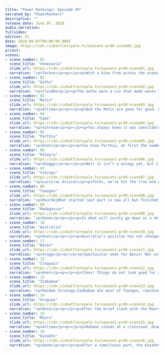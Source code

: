 ```yaml
---
title: "Power Rankings: Episode 49"
narrated_by: "PowerRankers"
description: ""
release_date: June 07, 2020
audio_narration:
fullvideo:
edition: X1
date: 2020-06-07T00:00:00.000Z
image: https://cdn.civbattleroyale.tv/season1-pr49-scene01.jpg
prcast:
scenes:
- scene_number: 01
  scene_title: "Venezuela"
  slide_url: https://cdn.civbattleroyale.tv/season1-pr49-scene01.jpg
  narration: "<p>Techno</p><p></p><p>With a blow from across the ocean, Venezuela's existence was finally cut short. Venezuela long stood as a bastion, the force keeping Uruguay in check and stopping total hegemony over the South American continent. While Venezuela was always the underdog, there was a time early in Endgame where the two civs had rough parity. That dream was quickly shattered by invasions from Uruguay and the Iroquois that ultimately pushed Venezuela out to the Hawaiian islands, and while those islands fell initially to Taungoo of all civs, they too quickly got caught in the crossfire of those two superpowers. You fought well, Chavez, but being a buffer state is a fragile existence.</p>"
- scene_number: 02
  scene_title: "Goths"
  slide_url: https://cdn.civbattleroyale.tv/season1-pr49-scene02.jpg
  narration: "<p>Cloudberg</p><p>The Goths were a civ that made waves throughout the game. At the beginning, we weren’t sure how they would fare, ranking them 39th out of an apparent lack of confidence in their ability to replicate their historical successes. Although they quickly became renowned for making terrible decisions, they did hold their own in various wars, eventually taking the capital of the Golden Horde and holding their own against the Sami and Kazakhs. Unfortunately, this mild success could not be replicated in Endgame, where Alaric’s failure to settle enough cities paved the way for the rise of the Kazakhs, before he was eventually killed by an exclave of Benin. Although his end was humiliating, Alaric ultimately finished a full 24 places ahead of his Episode 0 ranking, which can only be considered a success.</p>"
- scene_number: 03
  scene_title: "Metis"
  slide_url: https://cdn.civbattleroyale.tv/season1-pr49-scene03.jpg
  narration: "<p>Altima</p><p></p><p>And the Metis are gone for good. While they effectively brickwalled the Iroquois early on in Endgame with their ludicrously stout city DEF, they never capitalized on that advantage enough to actually stop their neighboring nemesis or even actually push into their lands. This became more of an issue with the Metis’s chronic oversettling problems- with all of the cities they settled, particularly the garbage arctic ones, they never had the Science to maintain a competitive tech level after the early game while the Iroquois in turn were busy teching up into the stratosphere. By the time the first devastating tide rolled in, it was bombers against riflemen. By the time the final shot was fired, all Louis Riel could do is wonder what could have been, if his greatest rivals hadn’t cheated their way into Facism all those millenia ago.</p>"
- scene_number: 04
  scene_title: "Sami"
  slide_url: https://cdn.civbattleroyale.tv/season1-pr49-scene04.jpg
  narration: "<p>Vihreaa</p><p></p><p>You always knew it was inevitable, but that doesn’t make it any more sad. This is the feelings and thoughts that go through everybody’s head when their grandmother passes away. The Sami were favored to be a powerful contender going into the CBRX, consistently ranking in the top 10 for most of the game, with their highest ever ranking being 3rd. Along with this, they were also able to overcome their hurdle that was Endgame, where they were set back, but still managed to gain back the title of at least regional power. Perhaps had Endgame not screwed up the Sami, they would still be alive today, perhaps thwarting the dominance of Kazakhstan? This is just mere speculation, though, as we will never find out what the Sami could have done had they just did one thing here or made a certain peace deal there. All in all though, finishing 13th is not bad out of 60 some odd civilizations.</p>"
- scene_number: 05
  scene_title: "Parthia"
  slide_url: https://cdn.civbattleroyale.tv/season1-pr49-scene05.jpg
  narration: "<p>Knot</p><p></p><p>You know Parthia, at first the number one civ being unable to take your last city because a dead civ put one of their only units in there was endearing, but it was supposed to eventually end in your death. Not prolonged existence. I will only be ok with this if Madagascar actually goes through with taking you out.</p>"
- scene_number: 06
  scene_title: "Palmyra"
  slide_url: https://cdn.civbattleroyale.tv/season1-pr49-scene06.jpg
  narration: "<p>Shaggy</p><p></p><p>Well it isn’t a eulogy yet, but I doubt we’ll be seeing any more of Palmyra outside of their inevitable death slide. Sandwiched between Zimbabwe, Moors and Kazakhs is not the place to be right now for a power-turned-city-state that is just trying to hold on to finish in the top 10. Hey, at least they’re still doing just a bit better than Parthia, right til the very end.</p><p></p>"
- scene_number: 07
  scene_title: "Vikings"
  slide_url: https://cdn.civbattleroyale.tv/season1-pr49-scene07.jpg
  narration: "<p>Lacsirax Ariscal</p><p>Folks, we’ve hit the true end game now. The Vikings are a civ with one city so far north in the frosty depths of Greenland that the global recap at the end of each turn misses it every time. They’re also in the top 10. What keeps them above their fellow rumps? Simple: they’re so out of the way it’s hard to see why any civ would bother to finish them off. In fact I wouldn’t bet against Ragnar’s frigid Hell enduring until world war is declared.</p><p></p><p>This is it </p>"
- scene_number: 08
  scene_title: "Taungoo"
  slide_url: https://cdn.civbattleroyale.tv/season1-pr49-scene08.jpg
  narration: "<p>MsurdejWhat started last part is now all but finished, as Taungoo has been mostly finished. Zimbabwe tore through the once mighty empire of the Goo, leaving it a scattered collection of holdings in Indonesia and Canton. While they are still at war, it seems unlikely that Hiawatha or the ghost of Chavez will do anything to harm them. No, Bayinnaung’s remaining days will be spent looking out over the ocean, wondering where it all went wrong.</p>"
- scene_number: 09
  scene_title: "Madagascar"
  slide_url: https://cdn.civbattleroyale.tv/season1-pr49-scene09.jpg
  narration: "<p>Doom</p><p></p><p>In what will surely go down as a defining moment of endgame much like the fall of the Qin, the entire cylinder was thrown into chaos this episode as Ranavalona declared war on Parthia. While no cities have changed hands yet it's only a matter of time until the pikeman replacements can arrange a proper siege.</p>"
- scene_number: 10
  scene_title: "Australia"
  slide_url: https://cdn.civbattleroyale.tv/season1-pr49-scene10.jpg
  narration: "<p>Knot</p><p></p><p>Australia’s position has not changed, so instead of focusing on how another civ is basically obsolete in the current state of the game, I propose a little game you can watch for to keep Australia interesting. They are very close to permanently being in the top ten. Any civ below them is just as likely to die, if not more. Given their performance, tenacity, and general oceanic success in Pre-Endgame, I’m sure some of you would like to see Australia enshrined in the top ten of CBRX1 for all time. On the other hand, some of you are probably salty that a do nothing civ from CBR 2 that also slaughtered several fan favorites is going to be in the top ten again. All it takes is one declaration of war from Uruguay to change that, and kill them here so close to this goal. This is the last great achievement for one of the most polarizing civs, and it is so very close. Place your bets and reveal your allegiance! Are you team “Aussie Top Ten,” or team “Slaughter the Green Menace”? </p>"
- scene_number: 11
  scene_title: "Benin"
  slide_url: https://cdn.civbattleroyale.tv/season1-pr49-scene11.jpg
  narration: "<p>Gragg</p><p></p><p>Spectacular week for Benin! Not only have they survived despite being in range of 4 superpowers (Moors, Zimbabwe, Iroquois, Uruguay), but they managed to eliminate the Goths and finally get out of the ‘boring box’. For those that haven’t realized, Benin was the only surviving civ that has not eliminated a civ. Now let’s talk about Benin’s future. They are second to none in terms of spectacular defenses. If the Moors declare war and Benin gains cities, it would just be par for the course. That being said, I wouldn’t bet on it. With so many powerful neighbors it’s only a matter of time before their time runs out. They aren’t quite a runt though so they sit at an undisputed rank 6 below the superpowers. </p>"
- scene_number: 12
  scene_title: "Iroquois"
  slide_url: https://cdn.civbattleroyale.tv/season1-pr49-scene12.jpg
  narration: "<p>Knot</p><p></p><p>Yikes! Things do not look good for a civ that was thought to be a real contender to the Kazakhs due to their tech advantage. Ironically, the tech advantage might be their downfall because Hiawatha is so concerned with making a super duper future society, he hasn’t actually built an army to protect that society. Such that even Uruguay, a civ that was projected to lose to the Iroquois due to the massive tech difference, actually made gains against the Iroquois, and could again if they decide to run the war back. Across the coast, the Moors have shown the potential to take NA cities and hold them. They could easily take advantage of this and set up a base on former Iroquoian land. That’s not even mentioning the big elephant in the room: The Kazakhs and their 200+ nukes who are currently at war. It’s very likely that the Kazakhs steamroll Hiawatha’s army, and taking half of his territory, while covering the other half in fallout. It’s not impossible for the Iroquois to turn this around, suddenly build a massive army, and hold back the hordes, but it’s not looking great at the moment.</p>"
- scene_number: 13
  scene_title: "Zimbabwe"
  slide_url: https://cdn.civbattleroyale.tv/season1-pr49-scene13.jpg
  narration: "<p>Random Strategy:Zimbabwe ate most of Taungoo, reaching the 50 city requirement to become a superpower. The 5th and final one. Though they are still weaker than the other 4 by some margin. The others are about 1.5 times stronger than Zimbabwe in all stats. The only reason they are even ahead of the Iroquois in the PRs is because the Iroquois are getting coalitioned and nuked. Zimbabwe do have one advantage in that, they now have the largest snack bar (it used to be the Moors but the Moors have already eaten their own snacks). Zimbabwe has access to not only the full meal known as Benin, but also Madagascar, Australia, Taungoo and Palmyra. That's 27 cities available put together! Better start munching before others tuck in.</p>"
- scene_number: 14
  scene_title: "Uruguay"
  slide_url: https://cdn.civbattleroyale.tv/season1-pr49-scene14.jpg
  narration: "<p>Rosé</p><p></p><p>After the brief clash with the Moors which basically result in a surprising amount of conflict in the Caribbean and Brazil, Uruguay realized that its recent power up may not be doing enough now, the cursed consul decided it had one remaining option: Iroquois. The invasion has been a moderate success with a large chunk of Central America falling to Cursed Blue. Hopefully, there will be more success in the future. However, Guay has one glaring weakness that is holding everyone back from a number one spot, their shitty tech game. This is a common consequence when a civ goes on a rampage, or just get settle happy they become “fat” This means that they have too many cities to sustain themselves and are witnessing a low tech growth and many of the new cities aren’t productive enough. Guay’s Production in its core is stellar sure, but due to the many recent conquests, Guays production per city stands below some of the “non powers” like Taungoo and Australia which is pretty laughable in the late game with expensive buildings and new techs. Speaking of techs, Guay is far behind in that too, being eight techs behind Zimbabwe and Twenty techs behind the leader Iroquois. As lame as it may sound, Guay should probably stop declaring wars and actually develop its territory if they want any chance to win the rest of the game.</p>"
- scene_number: 15
  scene_title: "Moors"
  slide_url: https://cdn.civbattleroyale.tv/season1-pr49-scene15.jpg
  narration: "<p>Altima</p><p></p><p>Rahman stands at a crossroad. Hiawatha, the one guy with comparable tech, is currently being fed his own limbs by the Blue Boi Band. If Rahman joins in that war right now, with the Iroquois distracted, he’d likely walk away with fairly significant profit on top of further crippling his tech rival. However, the lingering danger of the Kazakhs still hovers overhead- the Khan is gaining on Rahman technologically, and while the Moors have pushed ahead in production, it’s unclear how solid that gain actually is- it may just be a Golden Age for the Moors. Rahman and his people have a choice to make- will they act decisively and pull ahead, or will they stagnate as their rivals erode the fields they currently hold the advantage in?</p>"
- scene_number: 16
  scene_title: "Kazakhs"
  slide_url: https://cdn.civbattleroyale.tv/season1-pr49-scene16.jpg
  narration: "<p>Doom</p><p></p><p>After a tumultuous part, the Kazakhs cement their hold on the top spot, with a unanimous ranking of 1. While previous wars with the Iroquois have proved inconclusive, the Kazakhs seem on the verge of a breakthrough at last with some help from Uruguay and the Moors. Ablai Khan also retains the top place in military, thanks to several hundred nukes. In the hands of a human player this could end the game but Ablai is more likely to let the vast majority of them go to waste sitting around somewhere in Siberia.</p>"
---
```

